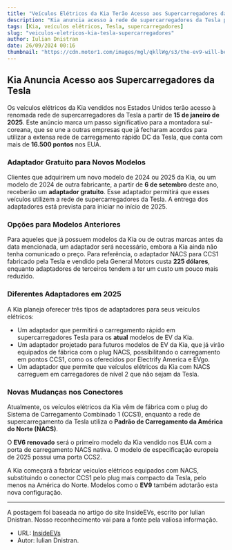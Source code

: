```yaml
---
title: "Veículos Elétricos da Kia Terão Acesso aos Supercarregadores da Tesla no Início do Ano que Vem"
description: "Kia anuncia acesso à rede de supercarregadores da Tesla para seus veículos elétricos a partir de 2025."
tags: [Kia, veículos elétricos, Tesla, supercarregadores]
slug: "veiculos-eletricos-kia-tesla-supercarregadores"
author: Iulian Dnistran
date: 26/09/2024 00:16
thumbnail: "https://cdn.motor1.com/images/mgl/qkllWg/s3/the-ev9-will-be-one-of-the-kia-evs-to-gain-access-to-the-tesla-supercharger-network.jpg"
---
```


## Kia Anuncia Acesso aos Supercarregadores da Tesla

Os veículos elétricos da Kia vendidos nos Estados Unidos terão acesso à renomada rede de supercarregadores da Tesla a partir de **15 de janeiro de 2025**. Este anúncio marca um passo significativo para a montadora sul-coreana, que se une a outras empresas que já fecharam acordos para utilizar a extensa rede de carregamento rápido DC da Tesla, que conta com mais de **16.500 pontos** nos EUA.

### Adaptador Gratuito para Novos Modelos

Clientes que adquirirem um novo modelo de 2024 ou 2025 da Kia, ou um modelo de 2024 de outra fabricante, a partir de **6 de setembro** deste ano, receberão um **adaptador gratuito**. Esse adaptador permitirá que esses veículos utilizem a rede de supercarregadores da Tesla. A entrega dos adaptadores está prevista para iniciar no início de 2025.

### Opções para Modelos Anteriores

Para aqueles que já possuem modelos da Kia ou de outras marcas antes da data mencionada, um adaptador será necessário, embora a Kia ainda não tenha comunicado o preço. Para referência, o adaptador NACS para CCS1 fabricado pela Tesla e vendido pela General Motors custa **225 dólares**, enquanto adaptadores de terceiros tendem a ter um custo um pouco mais reduzido.

### Diferentes Adaptadores em 2025

A Kia planeja oferecer três tipos de adaptadores para seus veículos elétricos:

- Um adaptador que permitirá o carregamento rápido em supercarregadores Tesla para os **atual** modelos de EV da Kia.
- Um adaptador projetado para futuros modelos de EV da Kia, que já virão equipados de fábrica com o plug NACS, possibilitando o carregamento em pontos CCS1, como os oferecidos por Electrify America e EVgo.
- Um adaptador que permite que veículos elétricos da Kia com NACS carreguem em carregadores de nível 2 que não sejam da Tesla.

### Novas Mudanças nos Conectores

Atualmente, os veículos elétricos da Kia vêm de fábrica com o plug do Sistema de Carregamento Combinado 1 (CCS1), enquanto a rede de supercarregamento da Tesla utiliza o **Padrão de Carregamento da América do Norte (NACS)**.

O **EV6 renovado** será o primeiro modelo da Kia vendido nos EUA com a porta de carregamento NACS nativa. O modelo de especificação europeia de 2025 possui uma porta CCS2.

A Kia começará a fabricar veículos elétricos equipados com NACS, substituindo o conector CCS1 pelo plug mais compacto da Tesla, pelo menos na América do Norte. Modelos como o **EV9** também adotarão esta nova configuração.

---

A postagem foi baseada no artigo do site InsideEVs, escrito por Iulian Dnistran. Nosso reconhecimento vai para a fonte pela valiosa informação. 
- URL: [InsideEVs](https://insideevs.com/news/734928/kia-ev-tesla-supercharger-2025-adapter/) 
- Autor: Iulian Dnistran.